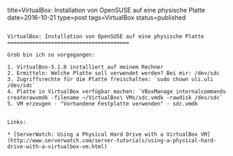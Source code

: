 title=VirtualBox: Installation von OpenSUSE auf eine physische Platte
date=2016-10-21
type=post
tags=VirtualBox
status=published
~~~~~~

VirtualBox: Installation von OpenSUSE auf eine physische Platte
=======================================

Grob bin ich so vorgegangen:

1. VirtualBox-5.1.8 installiert auf meinem Rechner
2. Ermitteln: Welche Platte soll verwendet werden? Bei mir: /dev/sdc
3. Zugriffsrechte für die Platte freischalten: `sudo chown uli.uli /dev/sdc`
4. Platte in VirtualBox verfügbar machen: `VBoxManage internalcommands createrawvmdk -filename ~/VirtualBox\ VMs/sdc.vmdk -rawdisk /dev/sdc`
5. VM erzeugen - "Vorhandene Festplatte verwenden" - sdc.vmdk


Links:

* [ServerWatch: Using a Physical Hard Drive with a VirtualBox VM](http://www.serverwatch.com/server-tutorials/using-a-physical-hard-drive-with-a-virtualbox-vm.html)
